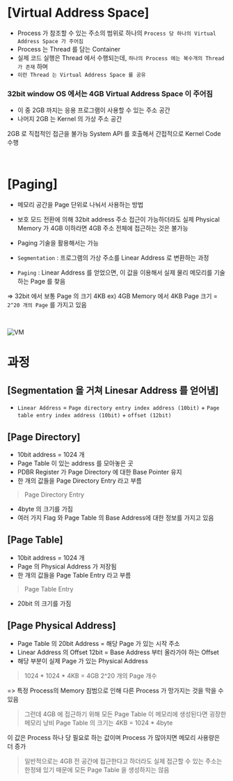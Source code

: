 
# [Virtual Address Space]
- Process 가 참조할 수 있는 주소의 범위로 하나의 `Process 당 하나의 Virtual Address Space 가 주어짐`
- Process 는 Thread 를 담는 Container
- 실제 코드 실행은 Thread 에서 수행되는데, `하나의 Process 에는 복수개의 Thread 가 존재` 하며
- `이런 Thread 는 Virtual Address Space 를 공유` 


### 32bit window OS 에서는 4GB Virtual Address Space 이 주어짐
- 이 중 2GB 까지는 응용 프로그램이 사용할 수 있는 주소 공간
- 나머지 2GB 는 Kernel 의 가상 주소 공간

2GB 로 직접적인 접근을 불가능
System API 를 호출해서 간접적으로 Kernel Code 수행


<br/>


# [Paging]
- 메모리 공간을 Page 단위로 나눠서 사용하는 방법
- 보호 모드 전환에 의해 32bit address 주소 접근이 가능하더라도 실제 Physical Memory 가 4GB 이하라면 4GB 주소 전체에 접근하는 것은 불가능
- Paging 기술을 활용해서는 가능

- `Segmentation` : 프로그램의 가상 주소를 Linear Address 로 변환하는 과정
- `Paging` : Linear Address 를 얻었으면, 이 값을 이용해서 실제 물리 메모리를 기술하는 Page 를 찾음

=> 32bit 에서 보통 Page 의 크기 4KB
ex) 4GB Memory 에서 4KB Page 크기 = `2^20 개의 Page` 를 가지고 있음


<br/>

![VM](https://user-images.githubusercontent.com/32635539/235419731-c3a7f73d-858f-4f93-8a9e-c9edd2cf5b45.png)


# 과정

## [Segmentation 을 거쳐 Linesar Address 를 얻어냄]

- `Linear Address` = `Page directory entry index address (10bit)` + `Page table entry index address (10bit)` + `offset (12bit)`



## [Page Directory]

- 10bit address = 1024 개
- Page Table 이 있는 address 를 모아놓은 곳
- PDBR Register 가 Page Directory 에 대한 Base Pointer 유지
- 한 개의 값들을 Page Directory Entry 라고 부름

> Page Directory Entry
- 4byte 의 크기를 가짐
- 여러 가지 Flag 와 Page Table 의 Base Address에 대한 정보를 가지고 있음


## [Page Table]

- 10bit address = 1024 개 
- Page 의 Physical Address 가 저장됨
- 한 개의 값들을 Page Table Entry 라고 부름

> Page Table Entry
- 20bit 의 크기를 가짐


## [Page Physical Address]
- Page Table 의 20bit Address = 해당 Page 가 있는 시작 주소
- Linear Address 의 Offset 12bit = Base Address 부터 올라가야 하는 Offset
- 해당 부분이 실제 Page 가 있는 Physical Address


> 1024 * 1024 * 4KB = 4GB
> 2^20 개의 Page 개수

=> 특정 Process의 Memory 침범으로 인해 다른 Process 가 망가지는 것을 막을 수 있음


> 그런데 4GB 에 접근하기 위해 모든 Page Table 이 메모리에 생성된다면 굉장한 메모리 낭비
Page Table 의 크기는 4KB = 1024 * 4byte

이 값은 Process 하나 당 필요로 하는 값이며 Process 가 많아지면 메모리 사용량은 더 증가

> 일반적으로는 4GB 전 공간에 접근한다고 하더라도 실제 접근할 수 있는 주소는 한정돼 있기 때문에 모든 Page Table 을 생성하지는 않음
